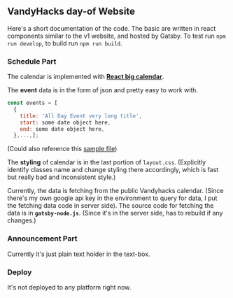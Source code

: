 ## VandyHacks day-of Website

Here's a short documentation of the code. The basic are written in react components similar to the v1 website, and hosted by Gatsby. To test run `npm run develop`, to build run `npm run build`.

### Schedule Part

The calendar is implemented with **[React big calendar](http://intljusticemission.github.io/react-big-calendar/examples/index.html)**. 

The **event** data is in the form of json and pretty easy to work with.

```javascript
const events = [
  {
    title: 'All Day Event very long title',
    start: some date object here,
    end: some date object here,
  },...,];
```
(Could also reference this [sample file](https://github.com/intljusticemission/react-big-calendar/blob/master/examples/events.js))

The **styling** of calendar is in the last portion of `layout.css`. (Explicitly identify classes name and change styling there accordingly, which is fast but really bad and inconsistent style.)

Currently, the data is fetching from the public Vandyhacks calendar. (Since there's my own google api key in the environment to query for data, I put the fetching data code in server side). The source code for fetching the data is in **`gatsby-node.js`**. (Since it's in the server side, has to rebuild if any changes.) 


### Announcement Part

Currently it's just plain text holder in the text-box.


### Deploy

It's not deployed to any platform right now.
